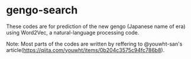 # gengo-search
These codes are for prediction of the new gengo (Japanese name of era) using Word2Vec, a natural-language processing code.

Note: Most parts of the codes are written by reffering to @youwht-san's article(https://qiita.com/youwht/items/0b204c3575c94fc786b8).
